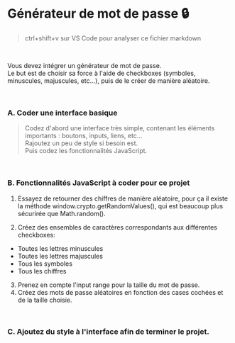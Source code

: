 # Générateur de mot de passe 🔒

> ctrl+shift+v sur VS Code pour analyser ce fichier markdown

<br>

  Vous devez intégrer un générateur de mot de passe.<br>
  Le but est de choisir sa force à l'aide de checkboxes (symboles, minuscules, majuscules, etc...), puis de le créer de manière aléatoire.

<br>

### A. Coder une interface basique
> Codez d'abord une interface très simple, contenant les éléments importants : boutons, inputs, liens, etc... <br>
> Rajoutez un peu de style si besoin est. 
> <br>
> Puis codez les fonctionnalités JavaScript.
> 
<br>

### B. Fonctionnalités JavaScript à coder pour ce projet

1. Essayez de retourner des chiffres de manière aléatoire, pour ça il existe la méthode window.crypto.getRandomValues(), qui est beaucoup plus sécurirée que Math.random().


2. Créez des ensembles de caractères correspondants aux différentes checkboxes:
- Toutes les lettres minuscules
- Toutes les lettres majuscules
- Tous les symboles
- Tous les chiffres
3. Prenez en compte l'input range pour la taille du mot de passe.
4. Créez des mots de passe aléatoires en fonction des cases cochées et de la taille choisie.


<br>

### C. Ajoutez du style à l'interface afin de terminer le projet.
